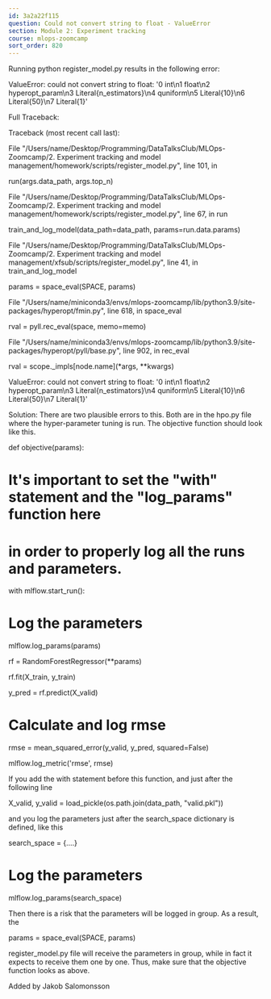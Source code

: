 ```yaml
---
id: 3a2a22f115
question: Could not convert string to float - ValueError
section: Module 2: Experiment tracking
course: mlops-zoomcamp
sort_order: 820
---
```


Running python register_model.py results in the following error:

ValueError: could not convert string to float: '0 int\n1   float\n2     hyperopt_param\n3       Literal{n_estimators}\n4       quniform\n5         Literal{10}\n6         Literal{50}\n7         Literal{1}'

Full Traceback:

Traceback (most recent call last):

File "/Users/name/Desktop/Programming/DataTalksClub/MLOps-Zoomcamp/2. Experiment tracking and model management/homework/scripts/register_model.py", line 101, in <module>

run(args.data_path, args.top_n)

File "/Users/name/Desktop/Programming/DataTalksClub/MLOps-Zoomcamp/2. Experiment tracking and model management/homework/scripts/register_model.py", line 67, in run

train_and_log_model(data_path=data_path, params=run.data.params)

File "/Users/name/Desktop/Programming/DataTalksClub/MLOps-Zoomcamp/2. Experiment tracking and model management/xfsub/scripts/register_model.py", line 41, in train_and_log_model

params = space_eval(SPACE, params)

File "/Users/name/miniconda3/envs/mlops-zoomcamp/lib/python3.9/site-packages/hyperopt/fmin.py", line 618, in space_eval

rval = pyll.rec_eval(space, memo=memo)

File "/Users/name/miniconda3/envs/mlops-zoomcamp/lib/python3.9/site-packages/hyperopt/pyll/base.py", line 902, in rec_eval

rval = scope._impls[node.name](*args, **kwargs)

ValueError: could not convert string to float: '0 int\n1   float\n2     hyperopt_param\n3       Literal{n_estimators}\n4       quniform\n5         Literal{10}\n6         Literal{50}\n7         Literal{1}'

Solution: There are two plausible errors to this. Both are in the hpo.py file where the hyper-parameter tuning is run. The objective function should look like this.

   def objective(params):

# It's important to set the "with" statement and the "log_params" function here

# in order to properly log all the runs and parameters.

with mlflow.start_run():

# Log the parameters

mlflow.log_params(params)

rf = RandomForestRegressor(**params)

rf.fit(X_train, y_train)

y_pred = rf.predict(X_valid)

# Calculate and log rmse

rmse = mean_squared_error(y_valid, y_pred, squared=False)

mlflow.log_metric('rmse', rmse)

If you add the with statement before this function, and just after the following line

X_valid, y_valid = load_pickle(os.path.join(data_path, "valid.pkl"))

and you log the parameters just after the search_space dictionary is defined, like this

search_space = {....}

# Log the parameters

mlflow.log_params(search_space)

Then there is a risk that the parameters will be logged in group. As a result, the

params = space_eval(SPACE, params)

register_model.py file will receive the parameters in group, while in fact it expects to receive them one by one. Thus, make sure that the objective function looks as above.

Added by Jakob Salomonsson

